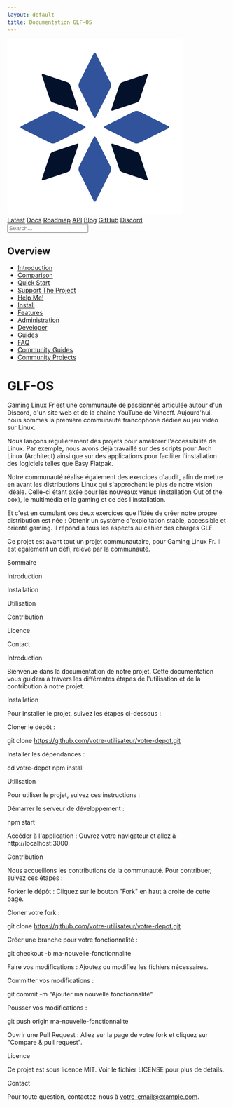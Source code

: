 ```yaml
---
layout: default 
title: Documentation GLF-OS
---
```

<div class="navbar"> <div class="logo-container"> <img src="./assets/img/glf-os-logo.png" alt="GLF-OS Logo" class="logo"> </div> <div class="nav-links"> <a href="#latest">Latest</a> <a href="#docs">Docs</a> <a href="#roadmap">Roadmap</a> <a href="#api">API</a> <a href="#blog">Blog</a> <a href="https://github.com/votre-utilisateur/votre-depot" target="_blank">GitHub</a> <a href="https://discord.gg/votre-invitation" target="_blank">Discord</a> </div> <div class="search-container"> <input type="text" placeholder="Search..."> </div> </div>

<div class="container"> <div class="sidebar"> <h2>Overview</h2> <ul> <li><a href="#introduction">Introduction</a></li> <li><a href="#comparison">Comparison</a></li> <li><a href="#quick-start">Quick Start</a></li> <li><a href="#support-the-project">Support The Project</a></li> <li><a href="#help-me">Help Me!</a></li> <li><a href="#install">Install</a></li> <li><a href="#features">Features</a></li> <li><a href="#administration">Administration</a></li> <li><a href="#developer">Developer</a></li> <li><a href="#guides">Guides</a></li> <li><a href="#faq">FAQ</a></li> <li><a href="#community-guides">Community Guides</a></li> <li><a href="#community-projects">Community Projects</a></li> </ul> </div> <div class="content"> <h1>GLF-OS</h1> <p>Gaming Linux Fr est une communauté de passionnés articulée autour d'un Discord, d'un site web et de la chaîne YouTube de Vinceff. Aujourd'hui, nous sommes la première communauté francophone dédiée au jeu vidéo sur Linux.</p> <p>Nous lançons régulièrement des projets pour améliorer l'accessibilité de Linux. Par exemple, nous avons déjà travaillé sur des scripts pour Arch Linux (Architect) ainsi que sur des applications pour faciliter l'installation des logiciels telles que Easy Flatpak.</p> <p>Notre communauté réalise également des exercices d'audit, afin de mettre en avant les distributions Linux qui s'approchent le plus de notre vision idéale. Celle-ci étant axée pour les nouveaux venus (installation Out of the box), le multimédia et le gaming et ce dès l'installation.</p> <p>Et c'est en cumulant ces deux exercices que l'idée de créer notre propre distribution est née : Obtenir un système d'exploitation stable, accessible et orienté gaming. Il répond à tous les aspects au cahier des charges GLF.</p> <p>Ce projet est avant tout un projet communautaire, pour Gaming Linux Fr. Il est également un défi, relevé par la communauté.</p> </div> </div>

Sommaire

Introduction

Installation

Utilisation

Contribution

Licence

Contact

Introduction

Bienvenue dans la documentation de notre projet. Cette documentation vous guidera à travers les différentes étapes de l'utilisation et de la contribution à notre projet.

Installation

Pour installer le projet, suivez les étapes ci-dessous :

Cloner le dépôt :

git clone https://github.com/votre-utilisateur/votre-depot.git

Installer les dépendances :

cd votre-depot
npm install

Utilisation

Pour utiliser le projet, suivez ces instructions :

Démarrer le serveur de développement :

npm start

Accéder à l'application : Ouvrez votre navigateur et allez à http://localhost:3000.

Contribution

Nous accueillons les contributions de la communauté. Pour contribuer, suivez ces étapes :

Forker le dépôt : Cliquez sur le bouton "Fork" en haut à droite de cette page.

Cloner votre fork :

git clone https://github.com/votre-utilisateur/votre-depot.git

Créer une branche pour votre fonctionnalité :

git checkout -b ma-nouvelle-fonctionnalite

Faire vos modifications : Ajoutez ou modifiez les fichiers nécessaires.

Committer vos modifications :

git commit -m "Ajouter ma nouvelle fonctionnalité"

Pousser vos modifications :

git push origin ma-nouvelle-fonctionnalite

Ouvrir une Pull Request : Allez sur la page de votre fork et cliquez sur "Compare & pull request".

Licence

Ce projet est sous licence MIT. Voir le fichier LICENSE pour plus de détails.

Contact

Pour toute question, contactez-nous à votre-email@example.com.

